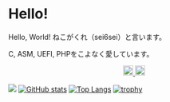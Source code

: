 # Hello!
Hello, World! ねこがくれ（sei6sei）と言います。

C, ASM, UEFI, PHPをこよなく愛しています。

<p align="center">
  <a href="https://github.com/nekogakure">
    <img height="20" src="https://komarev.com/ghpvc/?username=nekogakure" />
  </a>
  <a href="https://github.com/nekogakure">
    <img height="20" src="https://img.shields.io/github/followers/nekogakure?label=follower&logo=github&style=flat" />
  </a>
</p>

![](https://skillicons.dev/icons?i=html,css,js,typescript,c,cpp,cs,php,next,asm)
[![GitHub stats](https://github-readme-stats.vercel.app/api?username=nekogakure)](https://github.com/anuraghazra/github-readme-stats)
[![Top Langs](https://github-readme-stats.vercel.app/api/top-langs/?username=nekogakure&layout=compact)](https://github.com/anuraghazra/github-readme-stats)
[![trophy](https://github-profile-trophy.vercel.app/?username=nekogakure)](https://github.com/ryo-ma/github-profile-trophy)
